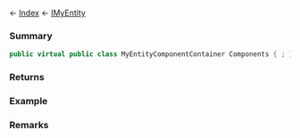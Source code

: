 ← [Index](Api-Index) ← [IMyEntity](VRage.Game.ModAPI.Ingame.IMyEntity)

### Summary

```csharp
public virtual public class MyEntityComponentContainer Components { ; }
```

### Returns

### Example

### Remarks

